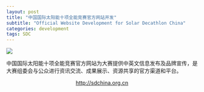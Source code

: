 ```yaml
---
layout: post
title: "中国国际太阳能十项全能竞赛官方网站开发"
subtitle: "Official Website Development for Solar Decathlon China"
categories: development
tags: SDC
---
```



<img src="{{ site.baseurl }}/assets/img/sdc-web/cover.png" class="post-img">

中国国际太阳能十项全能竞赛官方网站为大赛提供中英文信息发布及品牌宣传，是大赛组委会与公众进行资讯交流、成果展示、资源共享的官方渠道和平台。

<!-- more -->

<center>
	<a class="btn btn-sm btn-round" href="http://sdchina.org.cn" target="_blank">
		<span class="glyphicon glyphicon-link"></span> http://sdchina.org.cn
	</a>
</center>